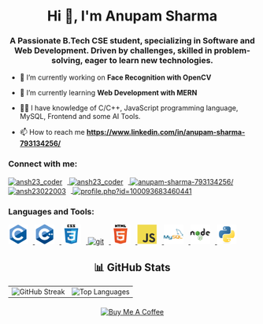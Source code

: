 <h1 align="center">Hi 👋, I'm Anupam Sharma</h1>
<h3 align="center">A Passionate B.Tech CSE student, specializing in Software and Web Development. Driven by challenges, skilled in problem-solving, eager to learn new technologies.</h3>

- 🔭 I’m currently working on **Face Recognition with OpenCV**

- 🌱 I’m currently learning **Web Development with MERN**

- 🧑‍💻 I have knowledge of C/C++, JavaScript programming language, MySQL, Frontend and some AI Tools.

- 📫 How to reach me **https://www.linkedin.com/in/anupam-sharma-793134256/**

<h3 align="left">Connect with me:</h3>
<p align="left">
  <a href="https://www.leetcode.com/ansh23_coder" target="blank">
    <img align="center" src="https://raw.githubusercontent.com/rahuldkjain/github-profile-readme-generator/master/src/images/icons/Social/leet-code.svg" alt="ansh23_coder" height="30" width="40" style="margin-right:10px;" />
  </a>      
  <a href="https://auth.geeksforgeeks.org/user/ansh23_coder" target="blank">
    <img align="center" src="https://raw.githubusercontent.com/rahuldkjain/github-profile-readme-generator/master/src/images/icons/Social/geeks-for-geeks.svg" alt="ansh23_coder" height="30" width="40" style="margin-right:10px;" />
  </a>      
  <a href="https://linkedin.com/in/anupam-sharma-793134256/" target="blank">
    <img align="center" src="https://raw.githubusercontent.com/rahuldkjain/github-profile-readme-generator/master/src/images/icons/Social/linked-in-alt.svg" alt="anupam-sharma-793134256/" height="30" width="40" style="margin-right:10px;" />
  </a>      
  <a href="https://twitter.com/ansh23022003" target="blank">
    <img align="center" src="https://raw.githubusercontent.com/rahuldkjain/github-profile-readme-generator/master/src/images/icons/Social/twitter.svg" alt="ansh23022003" height="30" width="40" style="margin-right:10px;" />
  </a>      
  <a href="https://fb.com/profile.php?id=100093683460441" target="blank">
    <img align="center" src="https://raw.githubusercontent.com/rahuldkjain/github-profile-readme-generator/master/src/images/icons/Social/facebook.svg" alt="profile.php?id=100093683460441" height="30" width="40" />
  </a>      
</p>

<h3 align="left">Languages and Tools:</h3>
<p align="left">
  <a href="https://www.cprogramming.com/" target="_blank" rel="noreferrer">
    <img src="https://raw.githubusercontent.com/devicons/devicon/master/icons/c/c-original.svg" alt="c" width="40" height="40" style="margin-right:10px;"/>
  </a>
  <a href="https://www.w3schools.com/cpp/" target="_blank" rel="noreferrer">
    <img src="https://raw.githubusercontent.com/devicons/devicon/master/icons/cplusplus/cplusplus-original.svg" alt="cplusplus" width="40" height="40" style="margin-right:10px;"/>
  </a>
  <a href="https://www.w3schools.com/css/" target="_blank" rel="noreferrer">
    <img src="https://raw.githubusercontent.com/devicons/devicon/master/icons/css3/css3-original-wordmark.svg" alt="css3" width="40" height="40" style="margin-right:10px;"/>
  </a>
  <a href="https://git-scm.com/" target="_blank" rel="noreferrer">
    <img src="https://www.vectorlogo.zone/logos/git-scm/git-scm-icon.svg" alt="git" width="40" height="40" style="margin-right:10px;"/>
  </a>
  <a href="https://www.w3.org/html/" target="_blank" rel="noreferrer">
    <img src="https://raw.githubusercontent.com/devicons/devicon/master/icons/html5/html5-original-wordmark.svg" alt="html5" width="40" height="40" style="margin-right:10px;"/>
  </a>
  <a href="https://developer.mozilla.org/en-US/docs/Web/JavaScript" target="_blank" rel="noreferrer">
    <img src="https://raw.githubusercontent.com/devicons/devicon/master/icons/javascript/javascript-original.svg" alt="javascript" width="40" height="40" style="margin-right:10px;"/>
  </a>
  <a href="https://www.mysql.com/" target="_blank" rel="noreferrer">
    <img src="https://raw.githubusercontent.com/devicons/devicon/master/icons/mysql/mysql-original-wordmark.svg" alt="mysql" width="40" height="40" style="margin-right:10px;"/>
  </a>
  <a href="https://nodejs.org" target="_blank" rel="noreferrer">
    <img src="https://raw.githubusercontent.com/devicons/devicon/master/icons/nodejs/nodejs-original-wordmark.svg" alt="nodejs" width="40" height="40" style="margin-right:10px;"/>
  </a>
  <a href="https://www.python.org" target="_blank" rel="noreferrer">
    <img src="https://raw.githubusercontent.com/devicons/devicon/master/icons/python/python-original.svg" alt="python" width="40" height="40" />
  </a>
</p>

<div align="center">
  <h2>📊 GitHub Stats</h2>
  <table>
    <tr>
      <td align="center">
        <img src="https://github-readme-streak-stats.herokuapp.com?user=ansh23coder&theme=dark&border_radius=7.5&date_format=M%20j%5B%2C%20Y%5D" alt="GitHub Streak" />
      </td>
      <td align="center">
        <img src="https://github-readme-stats.vercel.app/api/top-langs/?username=ansh23coder&layout=compact&theme=dark&hide_border=false" alt="Top Languages" />
      </td>
    </tr>
  </table>

  <div style="margin-top: 20px;">
    <a href="https://www.buymeacoffee.com/ansh23coder" target="_blank">
      <img src="https://cdn.buymeacoffee.com/buttons/v2/default-yellow.png" alt="Buy Me A Coffee" style="height: 60px; width: 217px;" />
    </a>
  </div>
</div>
</div>
